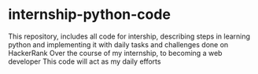 # internship-python-code
This repository, includes all code for intership, describing steps in learning python and implementing it with daily tasks and challenges  done on HackerRank
Over the course of my internship, to becoming a web developer
This code will act as my daily efforts
